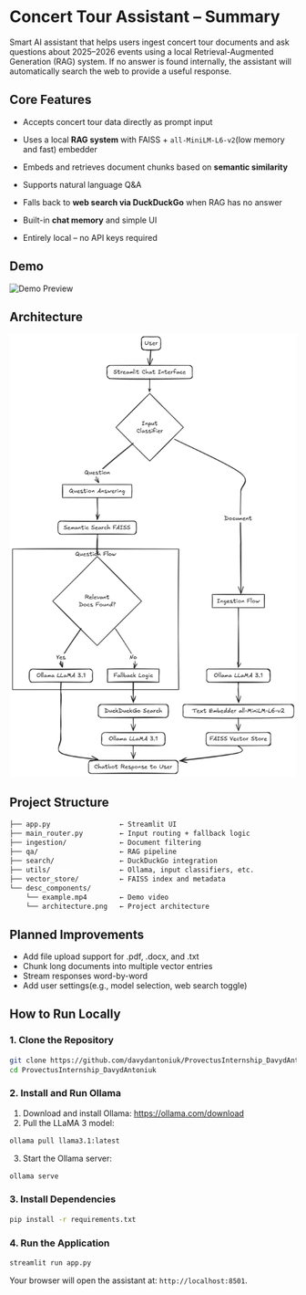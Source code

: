 # Concert Tour Assistant – Summary

Smart AI assistant that helps users ingest concert tour documents and ask questions about 2025–2026 events using a local Retrieval-Augmented Generation (RAG) system. If no answer is found internally, the assistant will automatically search the web to provide a useful response.

## Core Features

-   Accepts concert tour data directly as prompt input

-   Uses a local **RAG system** with FAISS + `all-MiniLM-L6-v2`(low memory and fast) embedder

-   Embeds and retrieves document chunks based on **semantic similarity**

-   Supports natural language Q&A

-   Falls back to **web search via DuckDuckGo** when RAG has no answer

-   Built-in **chat memory** and simple UI

-   Entirely local – no API keys required

## Demo

![Demo Preview](desc_components/demo.gif)

## Architecture

![Architecture](desc_components/architecture.png)

## Project Structure

```
├── app.py                 ← Streamlit UI
├── main_router.py         ← Input routing + fallback logic
├── ingestion/             ← Document filtering
├── qa/                    ← RAG pipeline
├── search/                ← DuckDuckGo integration
├── utils/                 ← Ollama, input classifiers, etc.
├── vector_store/          ← FAISS index and metadata
└── desc_components/
    └── example.mp4        ← Demo video
    └── architecture.png   ← Project architecture
```

## Planned Improvements

-   Add file upload support for .pdf, .docx, and .txt
-   Chunk long documents into multiple vector entries
-   Stream responses word-by-word
-   Add user settings(e.g., model selection, web search toggle)

## How to Run Locally

### 1. Clone the Repository

```bash
git clone https://github.com/davydantoniuk/ProvectusInternship_DavydAntoniuk
cd ProvectusInternship_DavydAntoniuk
```

### 2. Install and Run Ollama

1. Download and install Ollama: https://ollama.com/download
2. Pull the LLaMA 3 model:

```bash
ollama pull llama3.1:latest
```

3. Start the Ollama server:

```bash
ollama serve
```

### 3. Install Dependencies

```bash
pip install -r requirements.txt
```

### 4. Run the Application

```bash
streamlit run app.py
```

Your browser will open the assistant at: `http://localhost:8501`.
